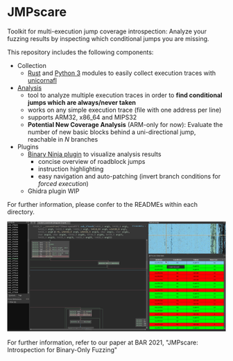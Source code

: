 # JMPscare
Toolkit for multi-execution jump coverage introspection: Analyze your fuzzing results by inspecting which conditional jumps you are missing.

This repository includes the following components:
* Collection
    * [Rust](./collection/rust/README.md) and [Python 3](./collection/python/README.md) modules to easily collect execution traces with [unicornafl](https://github.com/AFLplusplus/unicornafl)
* [Analysis](./analysis/README.md)
    * tool to analyze multiple execution traces in order to **find conditional jumps which are always/never taken**
    * works on any simple execution trace (file with one address per line)
    * supports ARM32, x86_64 and MIPS32
    * **Potential New Coverage Analysis** (ARM-only for now): Evaluate the number of new basic blocks behind a uni-directional jump, reachable in _N_ branches
* Plugins
    * [Binary Ninja plugin](./plugins/binaryninja/jmpscare/README.md) to visualize analysis results
        * concise overview of roadblock jumps
        * instruction highlighting
        * easy navigation and auto-patching (invert branch conditions for _forced execution_)
    * Ghidra plugin WIP

For further information, please confer to the READMEs within each directory.

![JMPscare Binary Ninja Screenshot](./binja.png "Binary Ninja Plugin")

For further information, refer to our paper at BAR 2021, "JMPscare: Introspection for Binary-Only Fuzzing"